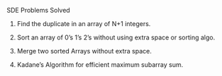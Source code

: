 
SDE Problems Solved

1) Find the duplicate in an array of N+1 integers.

2) Sort an array of 0’s 1’s 2’s without using extra space or sorting algo.

3) Merge two sorted Arrays without extra space.

4) Kadane’s Algorithm for efficient maximum subarray sum.




